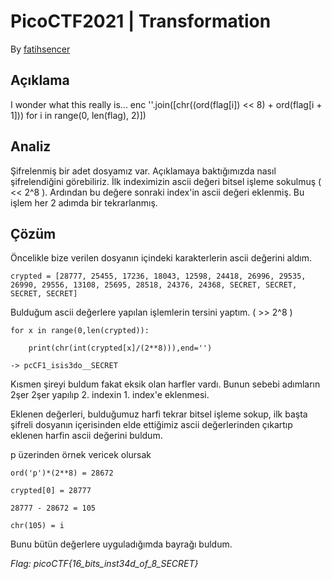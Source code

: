# PicoCTF2021 | Transformation

By [fatihsencer](https://github.com/fatihsencer)

## Açıklama
I wonder what this really is... enc ''.join([chr((ord(flag[i]) << 8) + ord(flag[i + 1])) for i in range(0, len(flag), 2)])

## Analiz
Şifrelenmiş bir adet dosyamız var. Açıklamaya baktığımızda nasıl şifrelendiğini görebiliriz. İlk indeximizin ascii değeri bitsel işleme sokulmuş ( << 2^8 ). Ardından bu değere sonraki index'in ascii değeri eklenmiş. Bu işlem her 2 adımda bir tekrarlanmış.

## Çözüm
Öncelikle bize verilen dosyanın içindeki karakterlerin ascii değerini aldım. 

```
crypted = [28777, 25455, 17236, 18043, 12598, 24418, 26996, 29535, 26990, 29556, 13108, 25695, 28518, 24376, 24368, SECRET, SECRET, SECRET, SECRET]
```

Bulduğum ascii değerlere yapılan işlemlerin tersini yaptım. ( >> 2^8 ) 

```
for x in range(0,len(crypted)):

    print(chr(int(crypted[x]/(2**8))),end='')
    
-> pcCF1_isis3do__SECRET
```

Kısmen şireyi buldum fakat eksik olan harfler vardı. Bunun sebebi adımların 2şer 2şer yapılıp 2. indexin 1. index'e eklenmesi.

Eklenen değerleri, bulduğumuz harfi tekrar bitsel işleme sokup, ilk başta şifreli dosyanın içerisinden elde ettiğimiz ascii değerlerinden çıkartıp  eklenen harfin ascii değerini buldum.

p üzerinden örnek vericek olursak 

```
ord('p')*(2**8) = 28672

crypted[0] = 28777

28777 - 28672 = 105 

chr(105) = i

```

Bunu bütün değerlere uyguladığımda bayrağı buldum.

*Flag: picoCTF{16_bits_inst34d_of_8_SECRET}*
